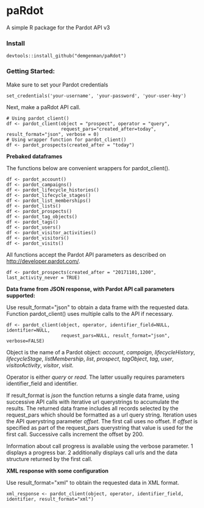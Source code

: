 # paRdot
A simple R package for the Pardot API v3

### Install
```
devtools::install_github("demgenman/paRdot")
```

### Getting Started:

Make sure to set your Pardot credentials

```
set_credentials('your-username', 'your-password', 'your-user-key')
```
Next, make a paRdot API call.

```
# Using pardot_client()
df <- pardot_client(object = "prospect", operator = "query", 
                    request_pars="created_after=today", result_format="json", verbose = 0)
# Using wrapper function for pardot_client()
df <- pardot_prospects(created_after = "today")
```

**Prebaked dataframes**

The functions below are convenient wrappers for pardot_client(). 

```
df <- pardot_account()
df <- pardot_campaigns()
df <- pardot_lifecycle_histories()
df <- pardot_lifecycle_stages()
df <- pardot_list_memberships()
df <- pardot_lists()
df <- pardot_prospects()
df <- pardot_tag_objects()
df <- pardot_tags()
df <- pardot_users()
df <- pardot_visitor_activities()
df <- pardot_visitors()
df <- pardot_visits()
```

All functions accept the Pardot API parameters as described on http://developer.pardot.com/.

```
df <- pardot_prospects(created_after = "20171101,1200", last_activity_never = TRUE)
```

**Data frame from JSON response, with Pardot API call parameters supported:**

Use result_format="json" to obtain a data frame with the requested data. Function pardot_client() uses multiple calls to the API if necessary.

```
df <- pardot_client(object, operator, identifier_field=NULL, identifier=NULL, 
                    request_pars=NULL, result_format="json", verbose=FALSE)
```

Object is the name of a Pardot object: _account_, _campaign_, _lifecycleHistory_, _lifecycleStage_, _listMembership_, _list_, _prospect_, _tagObject_, _tag_, _user_, _visitorActivity_, _visitor_, _visit_.

Operator is either _query_ or _read_. The latter usually requires parameters identifier_field and identifier.

If result_format is _json_ the function returns a single data frame, using successive API calls with iterative url querystrings to accumulate the results. The returned data frame includes all records selected by the request_pars which should be formatted as a url query string. Iteration uses the API querystring parameter _offset_. The first call uses no offset. If _offset_ is specified as part of the request_pars querystring that value is used for the first call. Successive calls increment the offset by 200. 

Information about call progress is available using the verbose parameter. 1 displays a progress bar. 2 additionally displays call urls and the data structure returned by the first call.

**XML response with some configuration**

Use result_format="xml" to obtain the requested data in XML format. 

```
xml_response <- pardot_client(object, operator, identifier_field, identifier, result_format="xml")
```


